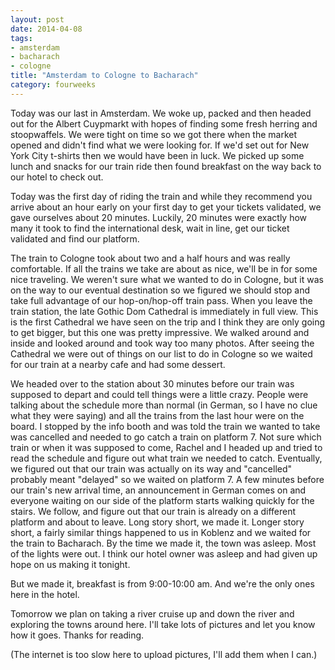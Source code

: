 ```yaml
---
layout: post
date: 2014-04-08
tags:
- amsterdam
- bacharach
- cologne
title: "Amsterdam to Cologne to Bacharach"
category: fourweeks
---
```

<p><span>Today was our last in Amsterdam. We woke up, packed and then headed out for the Albert Cuypmarkt with hopes of finding some fresh herring and stoopwaffels. We were tight on time so we got there when the market opened and didn't find what we were looking for. If we'd set out for New York City t-shirts then we would have been in luck. We picked up some lunch and snacks for our train ride then found breakfast on the way back to our hotel to check out.</span></p>
<p>Today was the first day of riding the train and while they recommend you arrive about an hour early on your first day to get your tickets validated, we gave ourselves about 20 minutes. Luckily, 20 minutes were exactly how many it took to find the international desk, wait in line, get our ticket validated and find our platform.</p>
<p>The train to Cologne took about two and a half hours and was really comfortable. If all the trains we take are about as nice, we'll be in for some nice traveling. We weren't sure what we wanted to do in Cologne, but it was on the way to our eventual destination so we figured we should stop and take full advantage of our hop-on/hop-off train pass. When you leave the train station, the late Gothic Dom Cathedral is immediately in full view. This is the first Cathedral we have seen on the trip and I think they are only going to get bigger, but this one was pretty impressive. We walked around and inside and looked around and took way too many photos. After seeing the Cathedral we were out of things on our list to do in Cologne so we waited for our train at a nearby cafe and had some dessert.</p>
<p>We headed over to the station about 30 minutes before our train was supposed to depart and could tell things were a little crazy. People were talking about the schedule more than normal (in German, so I have no clue what they were saying) and all the trains from the last hour were on the board. I stopped by the info booth and was told the train we wanted to take was cancelled and needed to go catch a train on platform 7. Not sure which train or when it was supposed to come, Rachel and I headed up and tried to read the schedule and figure out what train we needed to catch. Eventually, we figured out that our train was actually on its way and "cancelled" probably meant "delayed" so we waited on platform 7. A few minutes before our train's new arrival time, an announcement in German comes on and everyone waiting on our side of the platform starts walking quickly for the stairs. We follow, and figure out that our train is already on a different platform and about to leave. Long story short, we made it. Longer story short, a fairly similar things happened to us in Koblenz and we waited for the train to Bacharach. By the time we made it, the town was asleep. Most of the lights were out. I think our hotel owner was asleep and had given up hope on us making it tonight.</p>
<p>But we made it, breakfast is from 9:00-10:00 am. And we're the only ones here in the hotel.</p>
<p>Tomorrow we plan on taking a river cruise up and down the river and exploring the towns around here. I'll take lots of pictures and let you know how it goes. Thanks for reading.</p>
<p>(The internet is too slow here to upload pictures, I'll add them when I can.)</p>

